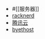 - #[[服务器]]
- [racknerd](https://nerdvm.racknerd.com/)
- [腾讯云](https://cloud.tencent.com/login)
- [byethost](http://cpanel.byethost.com/)